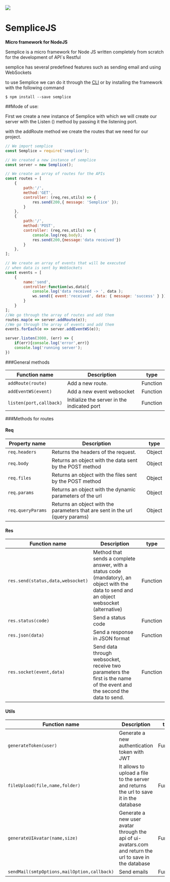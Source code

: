 ![](http://subirimagen.me/uploads/20190128131637.png)
# SempliceJS

**Micro framework for NodeJS**



Semplice is a micro framework for Node JS written completely from scratch for the development of API`s Restful

semplice has several predefined features such as sending email and using WebSockets

to use Semplice we can do it through the [CLI](https://www.npmjs.com/package/semplice-cli "CLI") or by installing the framework with the following command



`$ npm install --save semplice`



##Mode of use:

First we create a new instance of Semplice with which we will create our server with the Listen () method by passing it the listening port.

with the addRoute method we create the routes that we need for our project.


```javascript
// We import semplice
const Semplice = require('semplice');

// We created a new instance of semplice
const server = new Semplice();

// We create an array of routes for the APIs
const routes = [
	{
        path:'/',
        method:'GET',
        controller: (req,res,utils) => {
            res.send(200,{ message: 'Semplice' });
        }
    },
    {
        path:'/',
        method:'POST',
        controller: (req,res,utils) => {
            console.log(req.body);
			res.send(200,{message:'data received'})
        }
    },
];

// We create an array of events that will be executed 
// when data is sent by WebSockets
const events = [
	{
        name:'send',
        controller:function(ws,data){
            console.log('data received -> ', data );
            ws.send({ event:'received', data: { message: 'success' } });
        }
    }
];
//We go through the array of routes and add them
routes.map(e => server.addRoute(e));
//We go through the array of events and add them
events.forEach(e => server.addEventWS(e));

server.listen(3000, (err) => {
    if(err){console.log('error',err)}
    console.log('running server');
})

```


                    
###General methods
                    
| Function name | Description                    | type
| ------------- | ------------------------------ | --------------------------------- |
| `addRoute(route)`      | Add a new route.       | Function
| `addEventWS(event)`   | Add a new event websocket    | Function
| `listen(port,callback)`   | Initialize the server in the indicated port    | Function

###Methods for routes

#### Req
| Property name | Description                    | type
| ------------- | ------------------------------ | --------------------------------- |
| `req.headers`      | Returns the headers of the request.       | Object
| `req.body`   | Returns an object with the data sent by the POST method    | Object
| `req.files`   | Returns an object with the files sent by the POST method    | Object
| `req.params`   | Returns an object with the dynamic parameters of the url    | Object
| `req.queryParams`   | Returns an object with the parameters that are sent in the url (query params)    | Object


#### Res
| Function name | Description                    | type
| ------------- | ------------------------------ | --------------------------------- |
| `res.send(status,data,websocket)`      |  Method that sends a complete answer, with a status code (mandatory), an object with the data to send and an object websocket (alternative)   | Function
| `res.status(code)`   | Send a status code    | Function
| `res.json(data)`   | Send a response in JSON format    | Function
| `res.socket(event,data)`   | Send data through websocket, receive two parameters the first is the name of the event and the second the data to send.   | Function

#### Utils
| Function name | Description                    | type
| ------------- | ------------------------------ | --------------------------------- |
| `generateToken(user)`      | Generate a new authentication token with JWT  | Function
| `fileUpload(file,name,folder)`   | It allows to upload a file to the server and returns the url to save it in the database  | Function
| `generateUIAvatar(name,size)`   | Generate a new user avatar through the api of ui-avatars.com and return the url to save in the database  | Function
| `sendMail(smtpOptions,mailOption,callback)`   | Send emails  | Function


